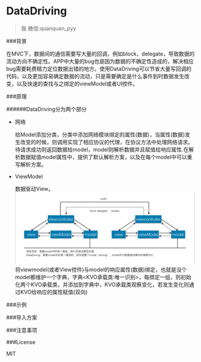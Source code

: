 # DataDriving
> 我
> 微信:quanquan_pyy

###背景

在MVC下，数据间的通信需要写大量的回调，例如block，delegate，导致数据的流动方向不确定性。APP中大量的bug也是因为数据的不确定性造成的，解决相应bug需要耗费精力定位数据出错的地方。使用DataDriving可以节省大量写回调的代码，以及更加容易确定数据的流动，只是需要确定是什么事件到时数据发生改变，以及快速的查找与之绑定的viewModel或者UI控件。

###原理

######DataDriving分为两个部分

- 网络 

     给Model添加分类，分类中添加网络模块绑定的属性(数据)，当属性(数据)发生改变的时候，则调用实现了相应协议的代理，在协议方法中处理网络请求。待请求成功则返回数据给model，model则解析数据并且赋值给响应属性.在解析数据赋值model属性中，提供了默认解析方案，以及在每个model中可以重写解析方案。

- ViewModel

     数据驱动View。
        ![流程图](https://github.com/yuanyuan100/DataDriving/blob/master/1923469944.jpg)
        将viewmodel(或者View控件)与model的响应属性(数据)绑定，也就是没个model都维护一个字典，字典<KVO承载类:唯一识别>，每绑定一组，则初始化两个KVO承载类，并添加到字典中，KVO承载类观察变化，若发生变化则通过KVO给响应的属性赋值(双向)
             
###示例

###导入方案

###注意事项

###License

MIT